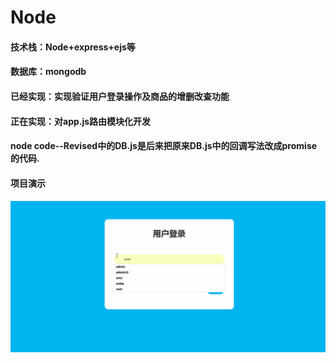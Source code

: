 # Node
  ####  技术栈：Node+express+ejs等
  ####  数据库：mongodb
  ####  已经实现：实现验证用户登录操作及商品的增删改查功能
  ####  正在实现：对app.js路由模块化开发
  ####  node code--Revised中的DB.js是后来把原来DB.js中的回调写法改成promise的代码.

####  项目演示
####  ![image](https://github.com/childmoon/node/blob/master/lol6.gif)
